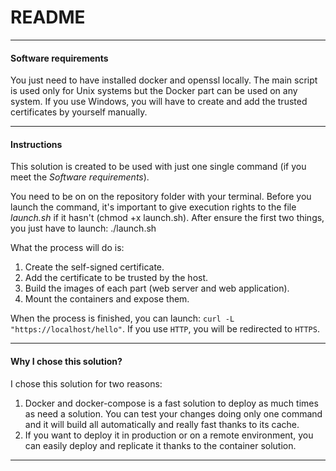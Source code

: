 # README

---

#### Software requirements
You just need to have installed docker and openssl locally. The main script is used only for Unix systems but the Docker part can be used on any system. If you use Windows, you will have to create and add the trusted certificates by yourself manually.

---

#### Instructions
This solution is created to be used with just one single command (if you meet the *Software requirements*).

You need to be on on the repository folder with your terminal. 
Before you launch the command, it's important to give execution rights to the file *launch.sh* if it hasn't (chmod +x launch.sh).
After ensure the first two things, you just have to launch: ./launch.sh

What the process will do is:
1. Create the self-signed certificate.
2. Add the certificate to be trusted by the host.
3. Build the images of each part (web server and web application).
4. Mount the containers and expose them.

When the process is finished, you can launch: `curl -L "https://localhost/hello"`. If you use `HTTP`, you will be redirected to `HTTPS`.

---

#### Why I chose this solution?
I chose this solution for two reasons:
1. Docker and docker-compose is a fast solution to deploy as much times as need a solution. You can test your changes doing only one command and it will build all automatically and really fast thanks to its cache.
2. If you want to deploy it in production or on a remote environment, you can easily deploy and replicate it thanks to the container solution.

---
